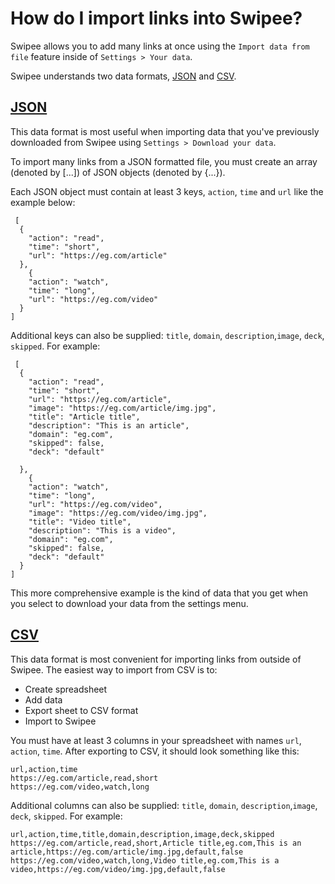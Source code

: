 # How do I import links into Swipee?

Swipee allows you to add many links at once using the `Import data from file` feature inside of `Settings > Your data`.

Swipee understands two data formats, [JSON](https://www.w3schools.com/whatis/whatis_json.asp) and [CSV](https://www.computerhope.com/jargon/c/csv.htm).

## [JSON](https://www.w3schools.com/whatis/whatis_json.asp)

This data format is most useful when importing data that you've previously downloaded from Swipee using `Settings > Download your data`.

To import many links from a JSON formatted file, you must create an array (denoted by [...]) of JSON objects (denoted by {...}).

Each JSON object must contain at least 3 keys, `action`, `time` and `url` like the example below:

```
 [
  {
    "action": "read",
    "time": "short",
    "url": "https://eg.com/article"
  },
    {
    "action": "watch",
    "time": "long",
    "url": "https://eg.com/video"
  }
]
```

Additional keys can also be supplied: `title`, `domain`, `description`,`image`, `deck`, `skipped`. For example:

```
 [
  {
    "action": "read",
    "time": "short",
    "url": "https://eg.com/article",
    "image": "https://eg.com/article/img.jpg",
    "title": "Article title",
    "description": "This is an article",
    "domain": "eg.com",
    "skipped": false,
    "deck": "default"

  },
    {
    "action": "watch",
    "time": "long",
    "url": "https://eg.com/video",
    "image": "https://eg.com/video/img.jpg",
    "title": "Video title",
    "description": "This is a video",
    "domain": "eg.com",
    "skipped": false,
    "deck": "default"
  }
]
```

This more comprehensive example is the kind of data that you get when you select to download your data from the settings menu.

## [CSV](https://www.computerhope.com/jargon/c/csv.htm)

This data format is most convenient for importing links from outside of Swipee. The easiest way to import from CSV is to:

- Create spreadsheet
- Add data
- Export sheet to CSV format
- Import to Swipee

You must have at least 3 columns in your spreadsheet with names `url`, `action`, `time`. After exporting to CSV, it should look something like this:

```
url,action,time
https://eg.com/article,read,short
https://eg.com/video,watch,long
```

Additional columns can also be supplied: `title`, `domain`, `description`,`image`, `deck`, `skipped`. For example:

```
url,action,time,title,domain,description,image,deck,skipped
https://eg.com/article,read,short,Article title,eg.com,This is an article,https://eg.com/article/img.jpg,default,false
https://eg.com/video,watch,long,Video title,eg.com,This is a video,https://eg.com/video/img.jpg,default,false
```
